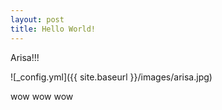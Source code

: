 ```yaml
---
layout: post
title: Hello World!
---
```


Arisa!!!

![_config.yml]({{ site.baseurl }}/images/arisa.jpg)

wow wow wow
